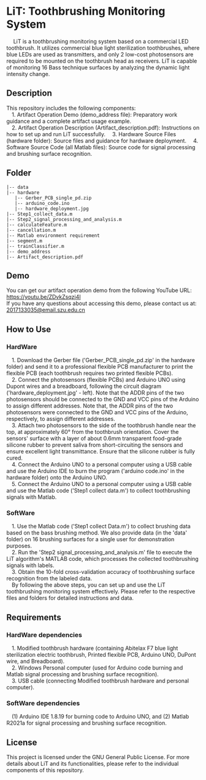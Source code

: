 # LiT: Toothbrushing Monitoring System
&emsp; LiT is a toothbrushing monitoring system based on a commercial LED toothbrush. It utilizes commercial blue light sterilization toothbrushes, where blue LEDs are used as transmitters, and only 2 low-cost photosensors are required to be mounted on the toothbrush head as receivers. LiT is capable of monitoring 16 Bass technique surfaces by analyzing the dynamic light intensity change.

## Description
This repository includes the following components:  
&emsp;1. Artifact Operation Demo (demo_address file): Preparatory work guidance and a complete artifact usage example.  
&emsp;2. Artifact Operation Description (Artifact_description.pdf): Instructions on how to set up and run LiT successfully.
&emsp;3. Hardware Source Files (hardware folder): Source files and guidance for hardware deployment.
&emsp;4. Software Source Code (all Matlab files): Source code for signal processing and brushing surface recognition.
 
 ## Folder
 ```
|-- data  
|-- hardware  
    |-- Gerber_PCB_single_pd.zip  
    |-- arduino_code.ino  
    |-- hardware_deployment.jpg  
|-- Step1_collect_data.m  
|-- Step2_signal_processing_and_analysis.m  
|-- calculateFeature.m  
|-- cancellation.m  
|-- Matlab environment requirement  
|-- segment.m  
|-- trainClassifier.m
|-- demo_address
|-- Artifact_description.pdf
```

## Demo
You can get our artifact operation demo from the following YouTube URL: 
https://youtu.be/ZDvkZsqzj4I  
If you have any questions about accessing this demo, please contact us at: 2017133035@email.szu.edu.cn

## How to Use
### HardWare
&emsp;1. Download the Gerber file ('Gerber_PCB_single_pd.zip' in the hardware folder) and send it to a professional flexible PCB manufacturer to print the flexible PCB (each toothbrush requires two printed flexible PCBs).   
&emsp;2. Connect the photosensors (flexible PCBs) and Arduino UNO using Dupont wires and a breadboard, following the circuit diagram ('hardware_deployment.jpg' - left). Note that the ADDR pins of the two photosensors should be connected to the GND and VCC pins of the Arduino to assign different addresses.
Note that, the ADDR pins of the two photosensors were connected to the GND and VCC pins of the Arduino, respectively, to assign different addresses.  
&emsp;3. Attach two photosensors to the side of the toothbrush handle near the top, at approximately 60° from the toothbrush orientation. Cover the sensors' surface with a layer of about 0.6mm transparent food-grade silicone rubber to prevent saliva from short-circuiting the sensors and ensure excellent light transmittance. Ensure that the silicone rubber is fully cured.  
&emsp;4. Connect the Arduino UNO to a personal computer using a USB cable and use the Arduino IDE to burn the program ('arduino code.ino' in the hardware folder) onto the Arduino UNO.  
&emsp;5. Connect the Arduino UNO to a personal computer using a USB cable and use the Matlab code ('Step1 collect data.m') to collect toothbrushing signals with Matlab.  
### SoftWare
&emsp;1. Use the Matlab code ('Step1 collect Data.m') to collect brushing data based on the bass brushing method. We also provide data (in the 'data' folder) on 16 brushing surfaces for a single user for demonstration purposes.  
&emsp;2. Run the 'Step2 signal_processing_and_analysis.m' file to execute the LiT algorithm's MATLAB code, which processes the collected toothbrushing signals with labels.  
&emsp;3. Obtain the 10-fold cross-validation accuracy of toothbrushing surface recognition from the labeled data.   
&emsp;By following the above steps, you can set up and use the LiT toothbrushing monitoring system effectively. Please refer to the respective files and folders for detailed instructions and data.

## Requirements
### HardWare dependencies
&emsp;1. Modified toothbrush hardware (containing Abitelax F7 blue light sterilization electric toothbrush, Printed flexible PCB, Arduino UNO, DuPont wire, and Breadboard).  
&emsp;2. Windows Personal computer (used for Arduino code burning and Matlab signal processing and brushing surface recognition).  
&emsp;3. USB cable (connecting Modified toothbrush hardware and personal computer).
### SoftWare dependencies
&emsp;(1) Arduino IDE 1.8.19 for burning code to Arduino UNO, and (2) Matlab R2021a for signal processing and brushing surface recognition.
## License
This project is licensed under the GNU General Public License.
For more details about LiT and its functionalities, please refer to the individual components of this repository.
